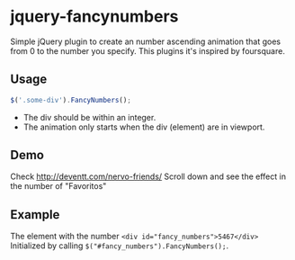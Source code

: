 jquery-fancynumbers
======================

Simple jQuery plugin to create an number ascending animation that goes from 0 to the number you specify.
This plugins it's inspired by foursquare.

Usage
------------------
```javascript
$('.some-div').FancyNumbers();
```

- The div should be within an integer.
- The animation only starts when the div (element) are in viewport.

Demo
------------------
Check http://deventt.com/nervo-friends/
Scroll down and see the effect in the number of "Favoritos"


Example
------------------

The element with the number ```<div id="fancy_numbers">5467</div>``` Initialized by calling ```$("#fancy_numbers").FancyNumbers();```.




